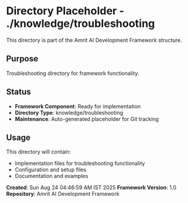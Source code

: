 # Directory Placeholder - ./knowledge/troubleshooting

This directory is part of the Amrit AI Development Framework structure.

## Purpose
Troubleshooting directory for framework functionality.

## Status
- **Framework Component**: Ready for implementation
- **Directory Type**: knowledge/troubleshooting
- **Maintenance**: Auto-generated placeholder for Git tracking

## Usage
This directory will contain:
- Implementation files for troubleshooting functionality
- Configuration and setup files
- Documentation and examples

**Created**: Sun Aug 24 04:46:59 AM IST 2025
**Framework Version**: 1.0
**Repository**: Amrit AI Development Framework

